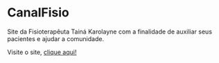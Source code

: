 # CanalFisio
Site da Fisioterapêuta Tainá Karolayne com a finalidade de auxiliar seus pacientes e ajudar a comunidade.

Visite o site, [clique aqui!]("https://hugoalbuquerque1993.github.io/CanalFisio/")
